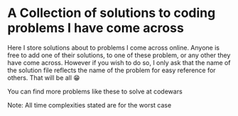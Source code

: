# A Collection of solutions to coding problems I have come across

Here I store solutions about to problems I come across online. Anyone is free to
add one of their solutions, to one of these problem, or any other they have come
across. However if you wish to do so, I only ask that the name of the solution
file reflects the name of the problem for easy reference for others. That will
be all 😁

You can find more problems like these to solve at codewars

Note: All time complexities stated are for the worst case
